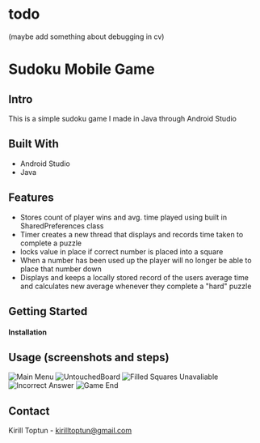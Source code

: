 # todo

(maybe add something about debugging in cv)

# Sudoku Mobile Game
## Intro
This is a simple sudoku game I made in Java through Android Studio

## Built With
- Android Studio
- Java

## Features
- Stores count of player wins and avg. time played using built in SharedPreferences class
- Timer creates a new thread that displays and records time taken to complete a puzzle
- locks value in place if correct number is placed into a square
- When a number has been used up the player will no longer be able to place that number down
- Displays and keeps a locally stored record of the users average time and calculates new average whenever they complete a "hard" puzzle



## Getting Started
#### Installation

## Usage (screenshots and steps)

![Main Menu](ImagesREADME/MainMenu.png)
![UntouchedBoard](ImagesREADME/UntouchedBoard.png)
![Filled Squares Unavaliable](ImagesREADME/FilledSquaresUnavaliable.png)
![Incorrect Answer](ImagesREADME/IncorrectAnswer.png)
![Game End](ImagesREADME/GameEnd.png)
## Contact
Kirill Toptun - kirilltoptun@gmail.com